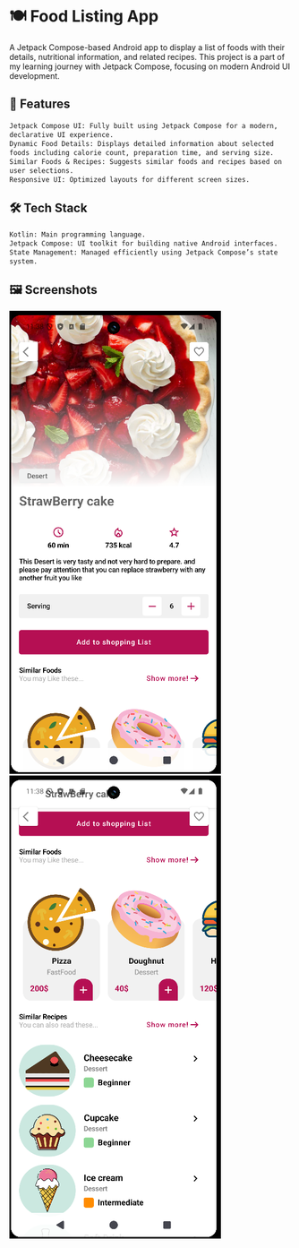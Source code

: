 # 🍽️ Food Listing App

A Jetpack Compose-based Android app to display a list of foods with their details, nutritional information, and related recipes. This project is a part of my learning journey with Jetpack Compose, focusing on modern Android UI development.
## 🌟 Features
    Jetpack Compose UI: Fully built using Jetpack Compose for a modern, declarative UI experience.
    Dynamic Food Details: Displays detailed information about selected foods including calorie count, preparation time, and serving size.
    Similar Foods & Recipes: Suggests similar foods and recipes based on user selections.
    Responsive UI: Optimized layouts for different screen sizes.

## 🛠️ Tech Stack
    Kotlin: Main programming language.
    Jetpack Compose: UI toolkit for building native Android interfaces.
    State Management: Managed efficiently using Jetpack Compose’s state system.
    
## 🖼️ Screenshots

![](/images/1.png)
![](/images/2.png)
